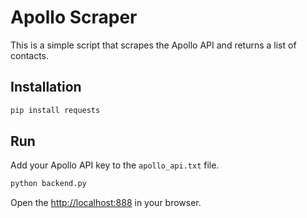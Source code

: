 # Apollo Scraper

This is a simple script that scrapes the Apollo API and returns a list of contacts.

## Installation

```bash
pip install requests
```

## Run

Add your Apollo API key to the `apollo_api.txt` file.

```bash
python backend.py
```

Open the [http://localhost:888](http://localhost:888) in your browser.



